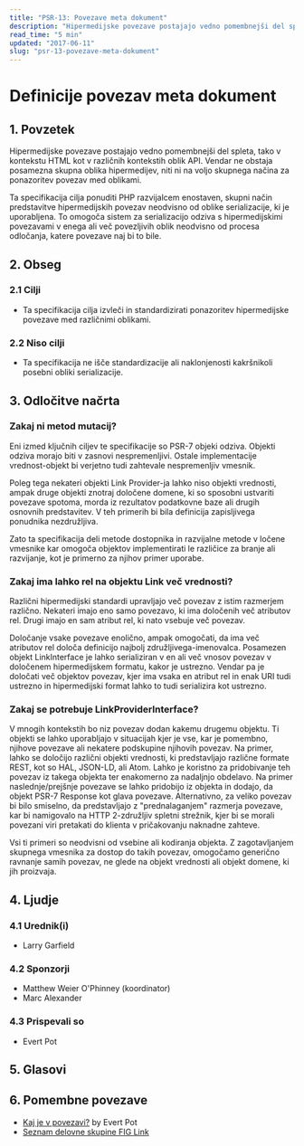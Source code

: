 ```yaml
---
title: "PSR-13: Povezave meta dokument"
description: "Hipermedijske povezave postajajo vedno pomembnejši del spleta, tako v kontekstu HTML kot v različnih kontekstih oblik API. Vendar ne obstaja posamezna skupna oblika hipermedijev, niti ni na voljo skupnega načina za ponazoritev povezav med oblikami."
read_time: "5 min"
updated: "2017-06-11"
slug: "psr-13-povezave-meta-dokument"
---
```


# Definicije povezav meta dokument

## 1. Povzetek

Hipermedijske povezave postajajo vedno pomembnejši del spleta, tako v kontekstu HTML
kot v različnih kontekstih oblik API. Vendar ne obstaja posamezna skupna oblika hipermedijev,
niti ni na voljo skupnega načina za ponazoritev povezav med oblikami.

Ta specifikacija cilja ponuditi PHP razvijalcem enostaven, skupni način predstavitve
hipermedijskih povezav neodvisno od oblike serializacije, ki je uporabljena. To omogoča
sistem za serializacijo odziva s hipermedijskimi povezavami v enega ali več povezljivih oblik neodvisno
od procesa odločanja, katere povezave naj bi to bile.

## 2. Obseg

### 2.1 Cilji

* Ta specifikacija cilja izvleči in standardizirati ponazoritev hipermedijske povezave med različnimi
oblikami.

### 2.2 Niso cilji

* Ta specifikacija ne išče standardizacije ali naklonjenosti kakršnikoli posebni obliki serializacije.

## 3. Odločitve načrta

### Zakaj ni metod mutacij?

Eni izmed ključnih ciljev te specifikacije so PSR-7 objeki odziva. Objekti odziva morajo biti v zasnovi
nespremenljivi. Ostale implementacije vrednost-objekt bi verjetno tudi zahtevale nespremenljiv vmesnik.

Poleg tega nekateri objekti Link Provider-ja lahko niso objekti vrednosti, ampak druge objekti znotraj določene
domene, ki so sposobni ustvariti povezave spotoma, morda iz rezultatov podatkovne baze ali drugih osnovnih
predstavitev. V teh primerih bi bila definicija zapisljivega ponudnika nezdružljiva.

Zato ta specifikacija deli metode dostopnika in razvijalne metode v ločene vmesnike
kar omogoča objektov implementirati le različice za branje ali razvijanje, kot je primerno za njihov primer uporabe.

### Zakaj ima lahko rel na objektu Link več vrednosti?

Različni hipermedijski standardi upravljajo več povezav z istim razmerjem različno. Nekateri imajo eno samo
povezavo, ki ima določenih več atributov rel. Drugi imajo en sam atribut rel, ki nato vsebuje več povezav.

Določanje vsake povezave enolično, ampak omogočati, da ima več atributov rel določa definicijo najbolj združljivega-imenovalca.
Posamezen objekt LinkInterface je lahko serializiran v en ali več vnosov povezav v določenem hipermedijskem formatu, kakor
je ustrezno. Vendar pa je določati več objektov povezav, kjer ima vsaka en atribut rel in enak URI tudi ustrezno in
hipermedijski format lahko to tudi serializira kot ustrezno.

### Zakaj se potrebuje LinkProviderInterface?

V mnogih kontekstih bo niz povezav dodan kakemu drugemu objektu. Ti objekti se lahko uporabljajo v situacijah
kjer je vse, kar je pomembno, njihove povezave ali nekatere podskupine njihovih povezav. Na primer, lahko se določijo
različni objekti vrednosti, ki predstavljajo različne formate REST, kot so HAL, JSON-LD, ali Atom. Lahko je koristno
za pridobivanje teh povezav iz takega objekta ter enakomerno za nadaljnjo obdelavo. Na primer naslednje/prejšnje povezave
se lahko pridobijo iz objekta in dodajo, da objekt PSR-7 Response kot glava povezave. Alternativno, za veliko povezav
bi bilo smiselno, da predstavljajo z "prednalaganjem" razmerja povezave, kar bi namigovalo na HTTP 2-združljiv
spletni strežnik, kjer bi se morali povezani viri pretakati do klienta v pričakovanju naknadne zahteve.

Vsi ti primeri so neodvisni od vsebine ali kodiranja objekta. Z zagotavljanjem skupnega vmesnika
za dostop do takih povezav, omogočamo generično ravnanje samih povezav, ne glede na objekt vrednosti ali
objekt domene, ki jih proizvaja.

## 4. Ljudje

### 4.1 Urednik(i)

* Larry Garfield

### 4.2 Sponzorji

* Matthew Weier O'Phinney (koordinator)
* Marc Alexander

### 4.3 Prispevali so

* Evert Pot

## 5. Glasovi

## 6. Pomembne povezave

* [Kaj je v povezavi?](http://evertpot.com/whats-in-a-link/) by Evert Pot
* [Seznam delovne skupine FIG Link](https://groups.google.com/forum/#!forum/php-fig-link)
